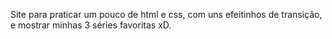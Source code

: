 Site para praticar um pouco de html e css, com uns efeitinhos de transição, e mostrar minhas 3 séries favoritas xD.
